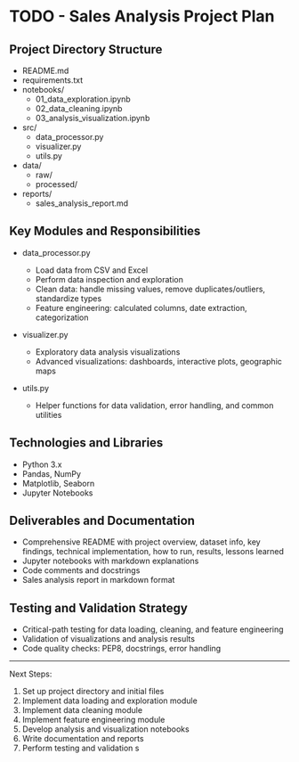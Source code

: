 # TODO - Sales Analysis Project Plan

## Project Directory Structure
- README.md
- requirements.txt
- notebooks/
  - 01_data_exploration.ipynb
  - 02_data_cleaning.ipynb
  - 03_analysis_visualization.ipynb
- src/
  - data_processor.py
  - visualizer.py
  - utils.py
- data/
  - raw/
  - processed/
- reports/
  - sales_analysis_report.md

## Key Modules and Responsibilities
- data_processor.py
  - Load data from CSV and Excel
  - Perform data inspection and exploration
  - Clean data: handle missing values, remove duplicates/outliers, standardize types
  - Feature engineering: calculated columns, date extraction, categorization

- visualizer.py
  - Exploratory data analysis visualizations
  - Advanced visualizations: dashboards, interactive plots, geographic maps

- utils.py
  - Helper functions for data validation, error handling, and common utilities

## Technologies and Libraries
- Python 3.x
- Pandas, NumPy
- Matplotlib, Seaborn
- Jupyter Notebooks

## Deliverables and Documentation
- Comprehensive README with project overview, dataset info, key findings, technical implementation, how to run, results, lessons learned
- Jupyter notebooks with markdown explanations
- Code comments and docstrings
- Sales analysis report in markdown format

## Testing and Validation Strategy
- Critical-path testing for data loading, cleaning, and feature engineering
- Validation of visualizations and analysis results
- Code quality checks: PEP8, docstrings, error handling

---

Next Steps:
1. Set up project directory and initial files
2. Implement data loading and exploration module
3. Implement data cleaning module
4. Implement feature engineering module
5. Develop analysis and visualization notebooks
6. Write documentation and reports
7. Perform testing and validation
s
